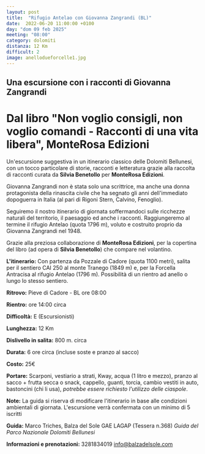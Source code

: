 ```yaml
---
layout: post
title:  "Rifugio Antelao con Giovanna Zangrandi (BL)"
date:  2022-06-20 11:00:00 +0100
day: "dom 09 feb 2025"
meeting: "08:00"
category: dolomiti 
distanza: 12 Km
difficult: 2
image: anellodueforcelle1.jpg
---
```


## Una escursione con i racconti di Giovanna Zangrandi

# Dal libro "Non voglio consigli, non voglio comandi - Racconti di una vita libera", MonteRosa Edizioni

Un'escursione suggestiva in un itinerario classico delle Dolomiti Bellunesi, con un tocco particolare di storie, racconti e letteratura grazie alla raccolta di racconti curata da **Silvia Benetollo** per **MonteRosa Edizioni**.

Giovanna Zangrandi non è stata solo una scrittrice, ma anche una donna protagonista della rinascita civile che ha segnato gli anni dell'immediato dopoguerra in Italia (al pari di Rigoni Stern, Calvino, Fenoglio).

Seguiremo il nostro itinerario di giornata soffermandoci sulle ricchezze naturali del territorio, il paesaggio ed anche i racconti. Raggiungeremo al termine il rifugio Antelao (quota 1796 m), voluto e costruito proprio da Giovanna Zangrandi nel 1948.

Grazie alla preziosa collaborazione di **MonteRosa Edizioni**, per la copertina del libro (ad opera di **Silvia Benetollo**) che compare nel volantino.

**L'itinerario:** Con partenza da Pozzale di Cadore (quota 1100 metri), salita per il sentiero CAI 250 al monte Tranego (1849 m) e, per la Forcella Antracisa al rifugio Antelao (1796 m). Possibilità di un rientro ad anello o lungo lo stesso sentiero.


**Ritrovo:** Pieve di Cadore - BL ore 08:00

**Rientro:** ore 14:00 circa 

**Difficoltà:** E (Escursionisti)

**Lunghezza:** 12 Km

**Dislivello in salita:**  800 m. circa

**Durata:** 6 ore circa (incluse soste e pranzo al sacco)

**Costo:** 25€ 

**Portare:** Scarponi, vestiario a strati, Kway, acqua (1 litro e mezzo), pranzo al sacco + frutta secca o snack, cappello, guanti, torcia, cambio vestiti in auto, bastoncini (chi li usa), *potrebbe essere richiesto l'utilizzo delle ciaspole*. 

**Note:** La guida si riserva di modificare l'itinerario in base alle condizioni ambientali di giornata. L'escursione verrà confermata con un minimo di 5 iscritti

**Guida:** Marco Triches, Balza del Sole GAE LAGAP (Tessera n.368)
*Guida del Parco Nazionale Dolomiti Bellunesi*

**Informazioni e prenotazioni:** 3281834019 info@balzadelsole.com 
